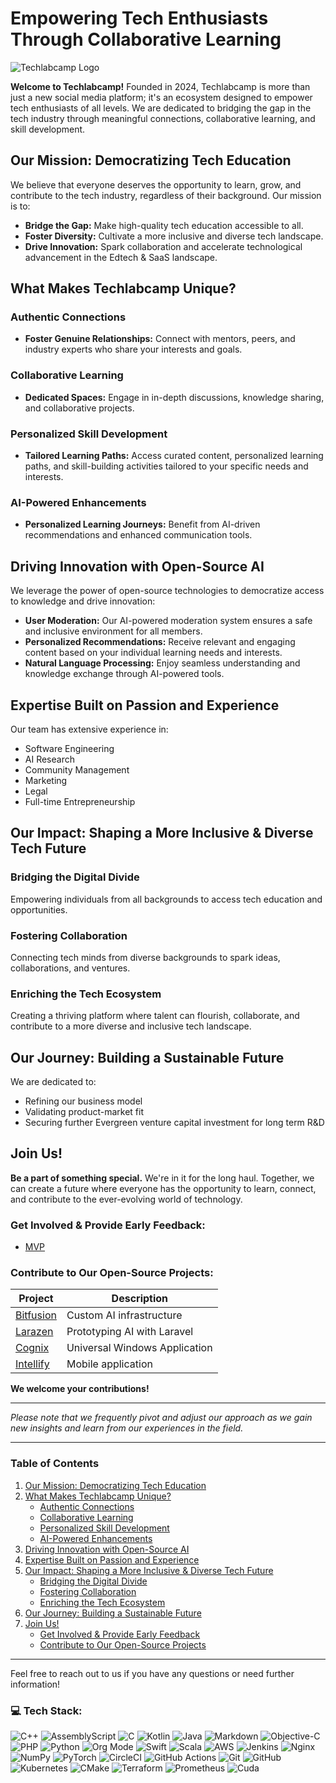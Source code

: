 # Empowering Tech Enthusiasts Through Collaborative Learning

<picture>
  <source srcset="https://techlabcamp.ai/upload/images/logo/p4oJ-dashboard-dark-techlabcamp-logo.png" media="(prefers-color-scheme: dark)">
  <img src="https://techlabcamp.ai/upload/images/logo/zeYQ-dashboard-techlabcamp-logo.png" alt="Techlabcamp Logo">
</picture>

**Welcome to Techlabcamp!** Founded in 2024, Techlabcamp is more than just a new social media platform; it's an ecosystem designed to empower tech enthusiasts of all levels. We are dedicated to bridging the gap in the tech industry through meaningful connections, collaborative learning, and skill development.

## Our Mission: Democratizing Tech Education

We believe that everyone deserves the opportunity to learn, grow, and contribute to the tech industry, regardless of their background. Our mission is to:

- **Bridge the Gap:** Make high-quality tech education accessible to all.
- **Foster Diversity:** Cultivate a more inclusive and diverse tech landscape.
- **Drive Innovation:** Spark collaboration and accelerate technological advancement in the Edtech & SaaS landscape.

## What Makes Techlabcamp Unique?

### Authentic Connections

- **Foster Genuine Relationships:** Connect with mentors, peers, and industry experts who share your interests and goals.

### Collaborative Learning

- **Dedicated Spaces:** Engage in in-depth discussions, knowledge sharing, and collaborative projects.

### Personalized Skill Development

- **Tailored Learning Paths:** Access curated content, personalized learning paths, and skill-building activities tailored to your specific needs and interests.

### AI-Powered Enhancements

- **Personalized Learning Journeys:** Benefit from AI-driven recommendations and enhanced communication tools.

## Driving Innovation with Open-Source AI

We leverage the power of open-source technologies to democratize access to knowledge and drive innovation:

- **User Moderation:** Our AI-powered moderation system ensures a safe and inclusive environment for all members.
- **Personalized Recommendations:** Receive relevant and engaging content based on your individual learning needs and interests.
- **Natural Language Processing:** Enjoy seamless understanding and knowledge exchange through AI-powered tools.

## Expertise Built on Passion and Experience

Our team has extensive experience in:

- Software Engineering
- AI Research
- Community Management
- Marketing
- Legal
- Full-time Entrepreneurship

## Our Impact: Shaping a More Inclusive & Diverse Tech Future

### Bridging the Digital Divide

Empowering individuals from all backgrounds to access tech education and opportunities.

### Fostering Collaboration

Connecting tech minds from diverse backgrounds to spark ideas, collaborations, and ventures.

### Enriching the Tech Ecosystem

Creating a thriving platform where talent can flourish, collaborate, and contribute to a more diverse and inclusive tech landscape.

## Our Journey: Building a Sustainable Future

We are dedicated to:

- Refining our business model
- Validating product-market fit
- Securing further Evergreen venture capital investment for long term R&D

## Join Us!

**Be a part of something special.** We're in it for the long haul. Together, we can create a future where everyone has the opportunity to learn, connect, and contribute to the ever-evolving world of technology.

### Get Involved & Provide Early Feedback:

- [MVP](https://techlabcamp.ai/)

### Contribute to Our Open-Source Projects:

| Project     | Description                          |
|-------------|--------------------------------------|
| [Bitfusion](https://github.com/binarybrainiacs/bitfusion) | Custom AI infrastructure                 |
| [Larazen](https://github.com/binarybrainiacs/larazen)     | Prototyping AI with Laravel               |
| [Cognix](https://github.com/binarybrainiacs/cognix)       | Universal Windows Application             |
| [Intellify](https://github.com/binarybrainiacs/intellify) | Mobile application                        |

**We welcome your contributions!**

---

*Please note that we frequently pivot and adjust our approach as we gain new insights and learn from our experiences in the field.*

---

### Table of Contents

1. [Our Mission: Democratizing Tech Education](#our-mission-democratizing-tech-education)
2. [What Makes Techlabcamp Unique?](#what-makes-techlabcamp-unique)
   - [Authentic Connections](#authentic-connections)
   - [Collaborative Learning](#collaborative-learning)
   - [Personalized Skill Development](#personalized-skill-development)
   - [AI-Powered Enhancements](#ai-powered-enhancements)
3. [Driving Innovation with Open-Source AI](#driving-innovation-with-open-source-ai)
4. [Expertise Built on Passion and Experience](#expertise-built-on-passion-and-experience)
5. [Our Impact: Shaping a More Inclusive & Diverse Tech Future](#our-impact-shaping-a-more-inclusive--diverse-tech-future)
   - [Bridging the Digital Divide](#bridging-the-digital-divide)
   - [Fostering Collaboration](#fostering-collaboration)
   - [Enriching the Tech Ecosystem](#enriching-the-tech-ecosystem)
6. [Our Journey: Building a Sustainable Future](#our-journey-building-a-sustainable-future)
7. [Join Us!](#join-us)
   - [Get Involved & Provide Early Feedback](#get-involved--provide-early-feedback)
   - [Contribute to Our Open-Source Projects](#contribute-to-our-open-source-projects)

---

Feel free to reach out to us if you have any questions or need further information!

### 💻 Tech Stack:
![C++](https://img.shields.io/badge/c++-%2300599C.svg?style=for-the-badge&logo=c%2B%2B&logoColor=white) ![AssemblyScript](https://img.shields.io/badge/assembly%20script-%23000000.svg?style=for-the-badge&logo=assemblyscript&logoColor=white) ![C](https://img.shields.io/badge/c-%2300599C.svg?style=for-the-badge&logo=c&logoColor=white) ![Kotlin](https://img.shields.io/badge/kotlin-%237F52FF.svg?style=for-the-badge&logo=kotlin&logoColor=white) ![Java](https://img.shields.io/badge/java-%23ED8B00.svg?style=for-the-badge&logo=openjdk&logoColor=white) ![Markdown](https://img.shields.io/badge/markdown-%23000000.svg?style=for-the-badge&logo=markdown&logoColor=white) ![Objective-C](https://img.shields.io/badge/OBJECTIVE--C-%233A95E3.svg?style=for-the-badge&logo=apple&logoColor=white) ![PHP](https://img.shields.io/badge/php-%23777BB4.svg?style=for-the-badge&logo=php&logoColor=white) ![Python](https://img.shields.io/badge/python-3670A0?style=for-the-badge&logo=python&logoColor=ffdd54) ![Org Mode](https://img.shields.io/badge/orgmode-%2377AA99.svg?style=for-the-badge&logo=org&logoColor=white) ![Swift](https://img.shields.io/badge/swift-F54A2A?style=for-the-badge&logo=swift&logoColor=white) ![Scala](https://img.shields.io/badge/scala-%23DC322F.svg?style=for-the-badge&logo=scala&logoColor=white) ![AWS](https://img.shields.io/badge/AWS-%23FF9900.svg?style=for-the-badge&logo=amazon-aws&logoColor=white) ![Jenkins](https://img.shields.io/badge/jenkins-%232C5263.svg?style=for-the-badge&logo=jenkins&logoColor=white) ![Nginx](https://img.shields.io/badge/nginx-%23009639.svg?style=for-the-badge&logo=nginx&logoColor=white) ![NumPy](https://img.shields.io/badge/numpy-%23013243.svg?style=for-the-badge&logo=numpy&logoColor=white) ![PyTorch](https://img.shields.io/badge/PyTorch-%23EE4C2C.svg?style=for-the-badge&logo=PyTorch&logoColor=white) ![CircleCI](https://img.shields.io/badge/circleci-%23161616.svg?style=for-the-badge&logo=circleci&logoColor=white) ![GitHub Actions](https://img.shields.io/badge/github%20actions-%232671E5.svg?style=for-the-badge&logo=githubactions&logoColor=white) ![Git](https://img.shields.io/badge/git-%23F05033.svg?style=for-the-badge&logo=git&logoColor=white) ![GitHub](https://img.shields.io/badge/github-%23121011.svg?style=for-the-badge&logo=github&logoColor=white) ![Kubernetes](https://img.shields.io/badge/kubernetes-%23326ce5.svg?style=for-the-badge&logo=kubernetes&logoColor=white) ![CMake](https://img.shields.io/badge/CMake-%23008FBA.svg?style=for-the-badge&logo=cmake&logoColor=white) ![Terraform](https://img.shields.io/badge/terraform-%235835CC.svg?style=for-the-badge&logo=terraform&logoColor=white) ![Prometheus](https://img.shields.io/badge/Prometheus-E6522C?style=for-the-badge&logo=Prometheus&logoColor=white) ![Cuda](https://img.shields.io/badge/Cuda-%23008FBA.svg?style=for-the-badge&logo=cmake&logoColor=white)
